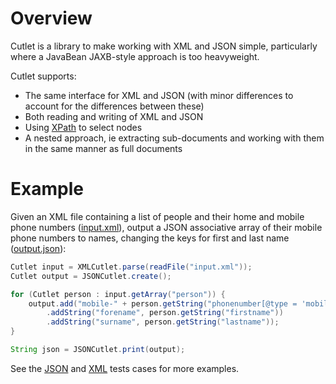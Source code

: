 Overview
========

Cutlet is a library to make working with XML and JSON simple, particularly where a JavaBean
JAXB-style approach is too heavyweight.

Cutlet supports:
- The same interface for XML and JSON (with minor differences to account for the differences between these)
- Both reading and writing of XML and JSON
- Using [XPath](http://en.wikipedia.org/wiki/XPath) to select nodes
- A nested approach, ie extracting sub-documents and working with them in the same manner as full documents

Example
=======

Given an XML file containing a list of people and their home and mobile phone numbers
([input.xml](src/test/resources/org/snellm/cutlet/example/input.xml)), output a JSON associative array of their mobile
phone numbers to names, changing the keys for first and last name
([output.json](src/test/resources/org/snellm/cutlet/example/output.json)):

````java
Cutlet input = XMLCutlet.parse(readFile("input.xml"));
Cutlet output = JSONCutlet.create();

for (Cutlet person : input.getArray("person")) {
    output.add("mobile-" + person.getString("phonenumber[@type = 'mobile']"))
        .addString("forename", person.getString("firstname"))
        .addString("surname", person.getString("lastname"));
}

String json = JSONCutlet.print(output);
````    

See the [JSON](src/test/java/org/snellm/cutlet/JSONCutletTest.java) and [XML](src/test/java/org/snellm/cutlet/XMLCutletTest.java) tests cases for more examples.
